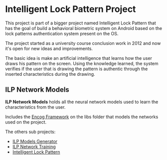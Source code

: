 Intelligent Lock Pattern Project
================================

This project is part of a bigger project named Intelligent Lock Pattern that has the goal of build a behavioral biometric system on Android based on the lock patterns authentication system present on the OS.

The project started as a university course conclusion work in 2012 and now it's open for new ideas and improvements.

The basic idea is make an artificial intelligence that learns how the user draws his pattern on the screen. Using the knowledge learned, the system verifies if the user that is drawing the pattern is authentic through the inserted characteristics during the drawing.

ILP Network Models
------------------

**ILP Network Models** holds all the neural network models used to learn the characteristics from the user.

Includes the [Encog Framework](http://www.heatonresearch.com/encog) on the libs folder that models the networks used on the project.

The others sub projects:
*	[ILP Models Generator](https://github.com/lucasandre/ilp-models-generator)
*	[ILP Network Training](https://github.com/lucasandre/ilp-network-training)
*	[Intelligent Lock Pattern](https://github.com/lucasandre/intelligent-lock-pattern)